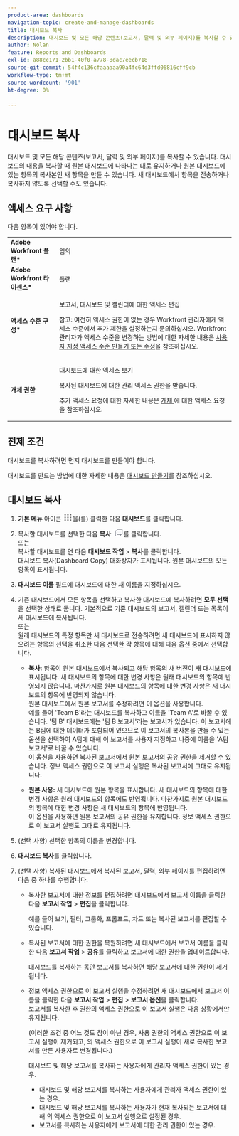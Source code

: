 ```yaml
---
product-area: dashboards
navigation-topic: create-and-manage-dashboards
title: 대시보드 복사
description: 대시보드 및 모든 해당 콘텐츠(보고서, 달력 및 외부 페이지)를 복사할 수 있습니다. 대시보드의 내용을 복사할 때 원본 대시보드에 나타나는 대로 유지하거나 원본 대시보드에 있는 항목의 복사본인 새 항목을 만들 수 있습니다. 새 대시보드에서 항목을 전송하거나 복사하지 않도록 선택할 수도 있습니다.
author: Nolan
feature: Reports and Dashboards
exl-id: a88cc171-2bb1-40f0-a778-8dac7eecb718
source-git-commit: 54f4c136cfaaaaaa90a4fc64d3ffd06816cff9cb
workflow-type: tm+mt
source-wordcount: '901'
ht-degree: 0%

---
```


# 대시보드 복사

대시보드 및 모든 해당 콘텐츠(보고서, 달력 및 외부 페이지)를 복사할 수 있습니다. 대시보드의 내용을 복사할 때 원본 대시보드에 나타나는 대로 유지하거나 원본 대시보드에 있는 항목의 복사본인 새 항목을 만들 수 있습니다. 새 대시보드에서 항목을 전송하거나 복사하지 않도록 선택할 수도 있습니다.

## 액세스 요구 사항

다음 항목이 있어야 합니다.

<table style="table-layout:auto"> 
 <col> 
 <col> 
 <tbody> 
  <tr> 
   <td role="rowheader"><strong>Adobe Workfront 플랜*</strong></td> 
   <td> <p>임의</p> </td> 
  </tr> 
  <tr> 
   <td role="rowheader"><strong>Adobe Workfront 라이센스*</strong></td> 
   <td> <p>플랜 </p> </td> 
  </tr> 
  <tr> 
   <td role="rowheader"><strong>액세스 수준 구성*</strong></td> 
   <td> <p>보고서, 대시보드 및 캘린더에 대한 액세스 편집</p> <p>참고: 여전히 액세스 권한이 없는 경우 Workfront 관리자에게 액세스 수준에서 추가 제한을 설정하는지 문의하십시오. Workfront 관리자가 액세스 수준을 변경하는 방법에 대한 자세한 내용은 <a href="../../../administration-and-setup/add-users/configure-and-grant-access/create-modify-access-levels.md" class="MCXref xref">사용자 지정 액세스 수준 만들기 또는 수정</a>을 참조하십시오.</p> </td> 
  </tr> 
  <tr> 
   <td role="rowheader"><strong>개체 권한</strong></td> 
   <td> <p>대시보드에 대한 액세스 보기</p> <p>복사된 대시보드에 대한 관리 액세스 권한을 받습니다.</p> <p>추가 액세스 요청에 대한 자세한 내용은 <a href="../../../workfront-basics/grant-and-request-access-to-objects/request-access.md" class="MCXref xref">개체 </a>에 대한 액세스 요청 을 참조하십시오.</p> </td> 
  </tr> 
 </tbody> 
</table>

## 전제 조건

대시보드를 복사하려면 먼저 대시보드를 만들어야 합니다.

대시보드를 만드는 방법에 대한 자세한 내용은 [대시보드 만들기](../../../reports-and-dashboards/dashboards/creating-and-managing-dashboards/create-dashboard.md)를 참조하십시오.

## 대시보드 복사

1. **기본 메뉴** 아이콘 ![](assets/main-menu-icon.png)을(를) 클릭한 다음 **대시보드**&#x200B;를 클릭합니다.

1. 복사할 대시보드를 선택한 다음 **복사** ![](assets/copy-icon.png)를 클릭합니다.\
   또는\
   복사할 대시보드를 연 다음 **대시보드 작업** > **복사**&#x200B;를 클릭합니다.\
   대시보드 복사(Dashboard Copy) 대화상자가 표시됩니다. 원본 대시보드의 모든 항목이 표시됩니다.

1. **대시보드 이름** 필드에 대시보드에 대한 새 이름을 지정하십시오.
1. 기존 대시보드에서 모든 항목을 선택하고 복사한 대시보드에 복사하려면 **모두 선택**&#x200B;을 선택한 상태로 둡니다. 기본적으로 기존 대시보드의 보고서, 캘린더 또는 목록이 새 대시보드에 복사됩니다.\
   또는\
   원래 대시보드의 특정 항목만 새 대시보드로 전송하려면 새 대시보드에 표시하지 않으려는 항목의 선택을 취소한 다음 선택한 각 항목에 대해 다음 옵션 중에서 선택합니다.

   * **복사:** 항목이 원본 대시보드에서 복사되고 해당 항목의 새 버전이 새 대시보드에 표시됩니다. 새 대시보드의 항목에 대한 변경 사항은 원래 대시보드의 항목에 반영되지 않습니다. 마찬가지로 원본 대시보드의 항목에 대한 변경 사항은 새 대시보드의 항목에 반영되지 않습니다.\
     원본 대시보드에서 원본 보고서를 수정하려면 이 옵션을 사용합니다.\
     예를 들어 &#39;Team B&#39;라는 대시보드를 복사하고 이름을 &#39;Team A&#39;로 바꿀 수 있습니다. &#39;팀 B&#39; 대시보드에는 &#39;팀 B 보고서&#39;라는 보고서가 있습니다. 이 보고서에는 B팀에 대한 데이터가 포함되어 있으므로 이 보고서의 복사본을 만들 수 있는 옵션을 선택하여 A팀에 대해 이 보고서를 사용자 지정하고 나중에 이름을 &#39;A팀 보고서&#39;로 바꿀 수 있습니다.\
     이 옵션을 사용하면 복사된 보고서에서 원본 보고서의 공유 권한을 제거할 수 있습니다. 정보 액세스 권한으로 이 보고서 실행은 복사된 보고서에 그대로 유지됩니다.

   * **원본 사용:** 새 대시보드에 원본 항목을 표시합니다. 새 대시보드의 항목에 대한 변경 사항은 원래 대시보드의 항목에도 반영됩니다. 마찬가지로 원본 대시보드의 항목에 대한 변경 사항은 새 대시보드의 항목에 반영됩니다.\
     이 옵션을 사용하면 원본 보고서의 공유 권한을 유지합니다. 정보 액세스 권한으로 이 보고서 실행도 그대로 유지됩니다.

1. (선택 사항) 선택한 항목의 이름을 변경합니다.
1. **대시보드 복사**&#x200B;를 클릭합니다.
1. (선택 사항) 복사된 대시보드에서 복사된 보고서, 달력, 외부 페이지를 편집하려면 다음 중 하나를 수행합니다.

   * 복사한 보고서에 대한 정보를 편집하려면 대시보드에서 보고서 이름을 클릭한 다음 **보고서 작업** > **편집**&#x200B;을 클릭합니다.

     예를 들어 보기, 필터, 그룹화, 프롬프트, 차트 또는 복사된 보고서를 편집할 수 있습니다.

   * 복사된 보고서에 대한 권한을 복원하려면 새 대시보드에서 보고서 이름을 클릭한 다음 **보고서 작업** > **공유**&#x200B;를 클릭하고 보고서에 대한 권한을 업데이트합니다.

     대시보드를 복사하는 동안 보고서를 복사하면 해당 보고서에 대한 권한이 제거됩니다.

   * 정보 액세스 권한으로 이 보고서 실행을 수정하려면 새 대시보드에서 보고서 이름을 클릭한 다음 **보고서 작업** > **편집** > **보고서 옵션**&#x200B;을 클릭합니다.\
     보고서를 복사한 후 권한의 액세스 권한으로 이 보고서 실행은 다음 상황에서만 유지됩니다.

     (이러한 조건 중 어느 것도 참이 아닌 경우, 사용 권한의 액세스 권한으로 이 보고서 실행이 제거되고, 의 액세스 권한으로 이 보고서 실행이 새로 복사한 보고서를 만든 사용자로 변경됩니다.)

     대시보드 및 해당 보고서를 복사하는 사용자에게 관리자 액세스 권한이 있는 경우.

      * 대시보드 및 해당 보고서를 복사하는 사용자에게 관리자 액세스 권한이 있는 경우.
      * 대시보드 및 해당 보고서를 복사하는 사용자가 현재 복사되는 보고서에 대해 의 액세스 권한으로 이 보고서 실행으로 설정된 경우.
      * 보고서를 복사하는 사용자에게 보고서에 대한 관리 권한이 있는 경우.

